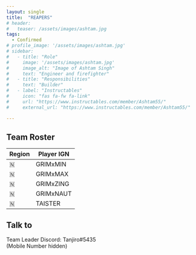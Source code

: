 ```yaml
---
layout: single
title:  "REAPERS"
# header:
#   teaser: /assets/images/ashtam.jpg
tags: 
  - Confirmed
# profile_image: '/assets/images/ashtam.jpg'
# sidebar:
#   - title: "Role"
#     image: '/assets/images/ashtam.jpg'
#     image_alt: "Image of Ashtam Singh"
#     text: "Engineer and firefighter"
#   - title: "Responsibilities"
#     text: "Builder"
#   - label: "Instructables"
#     icon: "fas fa-fw fa-link"
#     url: "https://www.instructables.com/member/Ashtam55/"
#     external_url: "https://www.instructables.com/member/Ashtam55/"

---
```


## Team Roster

| Region | Player IGN | 
| ---- | ---- |
| 🇳 | GRIMxMIN |
| 🇳 | GRIMxMAX |
| 🇳 | GRIMxZING |
| 🇳 | GRIMxNAUT |
| 🇳 | TAISTER |



## Talk to

Team Leader Discord: Tanjiro#5435   
(Mobile Number hidden)